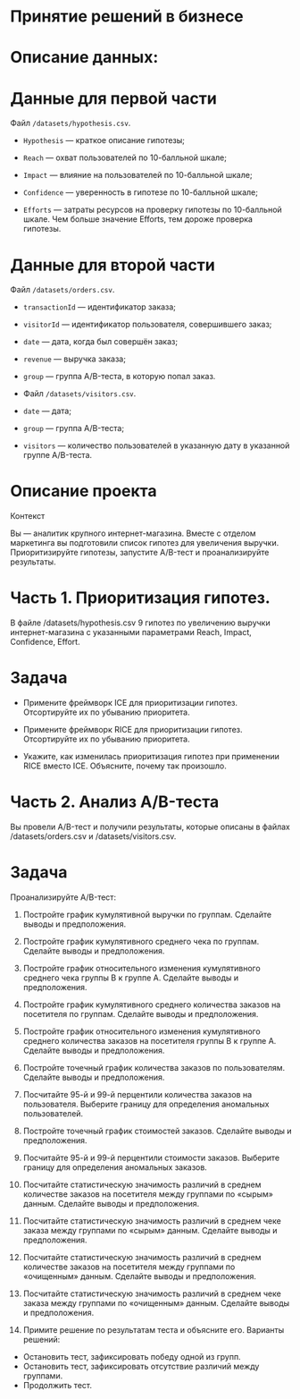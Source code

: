 # Принятие решений в бизнесе
#                                   Описание данных:

# Данные для первой части

Файл `/datasets/hypothesis.csv`.

* `Hypothesis` — краткое описание гипотезы;

* `Reach` — охват пользователей по 10-балльной шкале;

* `Impact` — влияние на пользователей по 10-балльной шкале;

* `Confidence` — уверенность в гипотезе по 10-балльной шкале;

* `Efforts` — затраты ресурсов на проверку гипотезы по 10-балльной шкале. Чем больше значение Efforts, тем дороже проверка гипотезы.

# Данные для второй части

Файл `/datasets/orders.csv`. 

* `transactionId` — идентификатор заказа;

* `visitorId` — идентификатор пользователя, совершившего заказ;

* `date` — дата, когда был совершён заказ;

* `revenue` — выручка заказа;

* `group` — группа A/B-теста, в которую попал заказ.

* Файл `/datasets/visitors.csv`. 

* `date` — дата;

* `group` — группа A/B-теста;

* `visitors` — количество пользователей в указанную дату в указанной группе A/B-теста.

# Описание проекта

 Контекст

Вы — аналитик крупного интернет-магазина. Вместе с отделом маркетинга вы подготовили список гипотез для увеличения выручки.
Приоритизируйте гипотезы, запустите A/B-тест и проанализируйте результаты. 

# Часть 1. Приоритизация гипотез.

В файле /datasets/hypothesis.csv 9 гипотез по увеличению выручки интернет-магазина с указанными параметрами Reach, Impact, Confidence, Effort.

# Задача

* Примените фреймворк ICE для приоритизации гипотез. Отсортируйте их по убыванию приоритета.

* Примените фреймворк RICE для приоритизации гипотез. Отсортируйте их по убыванию приоритета.

* Укажите, как изменилась приоритизация гипотез при применении RICE вместо ICE. Объясните, почему так произошло.

# Часть 2. Анализ A/B-теста

Вы провели A/B-тест и получили результаты, которые описаны в файлах /datasets/orders.csv и /datasets/visitors.csv.

# Задача

Проанализируйте A/B-тест:

1. Постройте график кумулятивной выручки по группам. Сделайте выводы и предположения.

2. Постройте график кумулятивного среднего чека по группам. Сделайте выводы и предположения.

3. Постройте график относительного изменения кумулятивного среднего чека группы B к группе A. Сделайте выводы и предположения.

4. Постройте график кумулятивного среднего количества заказов на посетителя по группам. Сделайте выводы и предположения.

5. Постройте график относительного изменения кумулятивного среднего количества заказов на посетителя группы B к группе A. Сделайте выводы и предположения.

6. Постройте точечный график количества заказов по пользователям. Сделайте выводы и предположения.

7. Посчитайте 95-й и 99-й перцентили количества заказов на пользователя. Выберите границу для определения аномальных пользователей.

8. Постройте точечный график стоимостей заказов. Сделайте выводы и предположения.

9. Посчитайте 95-й и 99-й перцентили стоимости заказов. Выберите границу для определения аномальных заказов.

10. Посчитайте статистическую значимость различий в среднем количестве заказов на посетителя между группами по «сырым» данным. Сделайте выводы и предположения.

11. Посчитайте статистическую значимость различий в среднем чеке заказа между группами по «сырым» данным. Сделайте выводы и предположения.

12. Посчитайте статистическую значимость различий в среднем количестве заказов на посетителя между группами по «очищенным» данным. Сделайте выводы и предположения.

13. Посчитайте статистическую значимость различий в среднем чеке заказа между группами по «очищенным» данным. Сделайте выводы и предположения.

14. Примите решение по результатам теста и объясните его. Варианты решений:

* Остановить тест, зафиксировать победу одной из групп.
* Остановить тест, зафиксировать отсутствие различий между группами.
* Продолжить тест.
